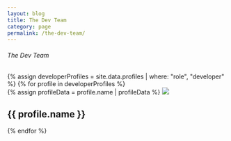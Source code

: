 ```yaml
---
layout: blog
title: The Dev Team
category: page
permalink: /the-dev-team/
---
```

<section class="team">
  <div class="container">
    <div>
      <h6 class="description">The Dev Team</h6>
      <div class="row">
        {% assign developerProfiles = site.data.profiles | where: "role", "developer" %} {% for profile in developerProfiles %}
        <div class="col-2 devprofile">
          {% assign profileData = profile.name | profileData %}
          <a href="{{ profileData.url }}">
            <img src="{{ profile.image }}" class="img-responsive devProfileImg">
          </a>
          <h1>{{ profile.name }}</h1>
        </div>
        {% endfor %}
      </div>
    </div>
  </div>
</section>
